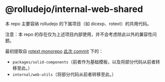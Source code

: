 # @rolludejo/internal-web-shared

本 repo 主要容纳 rolludejo 的下属项目（如 dicexp、rotext）的共用代码。

注意：本 repo 的存在仅为上述项目内部使用，并不会考虑除此以外的兼容性问题。

最初提取自 [rotext monorepo](https://github.com/umajho/rotext)
[此次 commit](https://github.com/umajho/rotext/commit/7702a2947377d8e317e864ff447a8244d459a528)
下的：

- `packages/solid-components`（前者作为基础模板，以及将部分代码从前者转移至此。）
- `internal/web-utils`（将部分代码从前者转移至此。）
